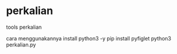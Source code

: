 # perkalian
tools perkalian 

cara menggunakannya
install python3 -y
pip install pyfiglet
python3 perkalian.py
